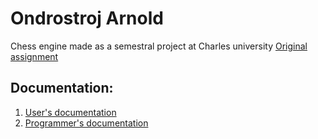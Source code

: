 # Ondrostroj Arnold
Chess engine made as a semestral project at Charles university
[Original assignment](https://drive.google.com/file/d/1AsQQvh5t-MES-9xiLj4_3fJPHN_6GKuU/view?usp=sharing)
## Documentation:
1. [User's documentation](https://drive.google.com/file/d/11UOVPP4wITxLr5DHs6_9lBtKEwc4bM_2/view?usp=sharing)
2. [Programmer's documentation](https://drive.google.com/file/d/1uGbn7bK8552epK2rfZ4EhrmOm_di11m8/view?usp=sharing)
